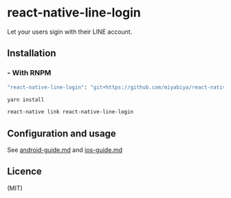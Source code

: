 # react-native-line-login


Let your users sigin with their LINE account.

## Installation
### - With RNPM

```bash
"react-native-line-login": "git+https://github.com/miyabiya/react-native-line-login.git"
```

```bash
yarn install
```

```bash
react-native link react-native-line-login
```

## Configuration and usage

See [android-guide.md](https://github.com/xiechao/react-native-line-login/blob/master/docs/android.guide.md) and [ios-guide.md](https://github.com/xiechao/react-native-line-login/blob/master/docs/ios.guide.md)

## Licence
(MIT)
